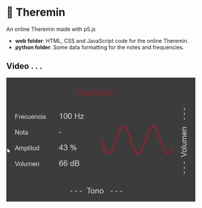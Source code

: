 # :musical_note: Theremin
An online Theremin made with p5.js
- **web folder**: HTML, CSS and JavaScript code for the online Theremin.
- **python folder**: Some data formatting for the notes and frequencies.

## Video . . .
<img src="video.gif" width="500"/>
